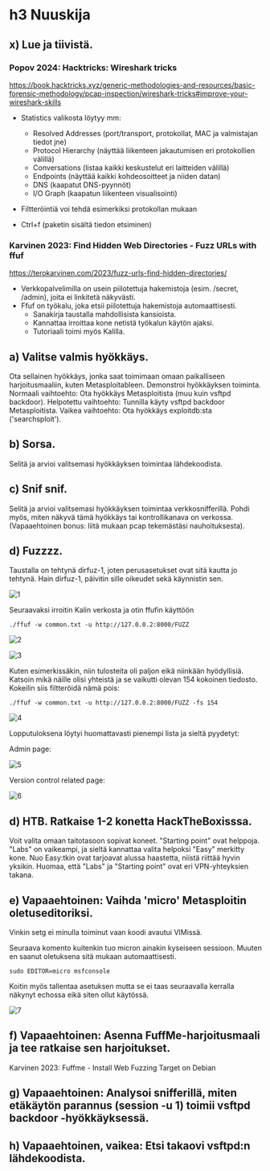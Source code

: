 # h3 Nuuskija

## x) Lue ja tiivistä. 

### Popov 2024: Hacktricks: Wireshark tricks
https://book.hacktricks.xyz/generic-methodologies-and-resources/basic-forensic-methodology/pcap-inspection/wireshark-tricks#improve-your-wireshark-skills

- Statistics valikosta löytyy mm:
  - Resolved Addresses (port/transport, protokollat, MAC ja valmistajan tiedot jne)
  - Protocol Hierarchy (näyttää liikenteen jakautumisen eri protokollien välillä)
  - Conversations (listaa kaikki keskustelut eri laitteiden välillä)
  - Endpoints (näyttää kaikki kohdeosoitteet ja niiden datan)
  - DNS (kaapatut DNS-pyynnöt)
  - I/O Graph (kaapatun liikenteen visualisointi)

- Filtteröintiä voi tehdä esimerkiksi protokollan mukaan
- Ctrl+f (paketin sisältä tiedon etsiminen)

### Karvinen 2023: Find Hidden Web Directories - Fuzz URLs with ffuf
https://terokarvinen.com/2023/fuzz-urls-find-hidden-directories/

- Verkkopalvelimilla on usein piilotettuja hakemistoja (esim. /secret, /admin), joita ei linkitetä näkyvästi.
- Ffuf on työkalu, joka etsii piilotettuja hakemistoja automaattisesti.
  - Sanakirja taustalla mahdollisista kansioista.
  - Kannattaa irroittaa kone netistä työkalun käytön ajaksi.
  - Tutoriaali toimi myös Kalilla.

## a) Valitse valmis hyökkäys. 

Ota sellainen hyökkäys, jonka saat toimimaan omaan paikalliseen harjoitusmaaliin, kuten Metasploitableen. Demonstroi hyökkäyksen toiminta.
        Normaali vaihtoehto: Ota hyökkäys Metasploitista (muu kuin vsftpd backdoor).
        Helpotettu vaihtoehto: Tunnilla käyty vsftpd backdoor Metasploitista.
        Vaikea vaihtoehto: Ota hyökkäys exploitdb:sta ('searchsploit').

## b) Sorsa. 

Selitä ja arvioi valitsemasi hyökkäyksen toimintaa lähdekoodista.
    
## c) Snif snif. 

Selitä ja arvioi valitsemasi hyökkäyksen toimintaa verkkosnifferillä. 
Pohdi myös, miten näkyvä tämä hyökkäys tai kontrollikanava on verkossa. 
(Vapaaehtoinen bonus: liitä mukaan pcap tekemästäsi nauhoituksesta).

## d) Fuzzzz. 

Taustalla on tehtynä dirfuz-1, joten perusasetukset ovat sitä kautta jo tehtynä. Hain dirfuz-1, päivitin sille oikeudet sekä käynnistin sen.

![1](https://github.com/user-attachments/assets/6d7ae4a6-f76a-4408-8dab-1e811b11db34)

Seuraavaksi irroitin Kalin verkosta ja otin ffufin käyttöön

    ./ffuf -w common.txt -u http://127.0.0.2:8000/FUZZ

![2](https://github.com/user-attachments/assets/2c127725-a3c0-41cd-b5c1-7987e00d912e)

![3](https://github.com/user-attachments/assets/0fc92e11-8d56-46ae-8c62-3d557eabb99d)

Kuten esimerkissäkin, niin tulosteita oli paljon eikä niinkään hyödyllisiä. Katsoin mikä näille olisi yhteistä ja se vaikutti olevan 154 kokoinen tiedosto. Kokeilin siis filtteröidä nämä pois:

    ./ffuf -w common.txt -u http://127.0.0.2:8000/FUZZ -fs 154

![4](https://github.com/user-attachments/assets/73214c60-2563-4b88-93b7-6f9ca964dd45)

Lopputuloksena löytyi huomattavasti pienempi lista ja sieltä pyydetyt:

Admin page:

![5](https://github.com/user-attachments/assets/b5ed52a9-ff33-4650-9537-5769d207b1a5)

Version control related page:

![6](https://github.com/user-attachments/assets/9937b611-3de4-420c-84f6-0bf109707471)

   
## d) HTB. Ratkaise 1-2 konetta HackTheBoxisssa. 

Voit valita omaan taitotasoon sopivat koneet. "Starting point" ovat helppoja. "Labs" on vaikeampi, ja sieltä kannattaa valita helpoksi "Easy" merkitty kone. Nuo Easy:tkin ovat tarjoavat alussa haastetta, niistä riittää hyvin yksikin. Huomaa, että "Labs" ja "Starting point" ovat eri VPN-yhteyksien takana.

## e) Vapaaehtoinen: Vaihda 'micro' Metasploitin oletuseditoriksi. 

Vinkin setg ei minulla toiminut vaan koodi avautui VIMissä.

Seuraava komento kuitenkin tuo micron ainakin kyseiseen sessioon. Muuten en saanut oletuksena sitä mukaan automaattisesti.

    sudo EDITOR=micro msfconsole

Koitin myös tallentaa asetuksen mutta se ei taas seuraavalla kerralla näkynyt echossa eikä siten ollut käytössä.

![7](https://github.com/user-attachments/assets/188d8eaf-08b7-42a0-bd25-d3d66d6c9e94)


## f) Vapaaehtoinen: Asenna FuffMe-harjoitusmaali ja tee ratkaise sen harjoitukset. 

Karvinen 2023: Fuffme - Install Web Fuzzing Target on Debian

## g) Vapaaehtoinen: Analysoi snifferillä, miten etäkäytön parannus (session -u 1) toimii vsftpd backdoor -hyökkäyksessä.

## h) Vapaaehtoinen, vaikea: Etsi takaovi vsftpd:n lähdekoodista.
